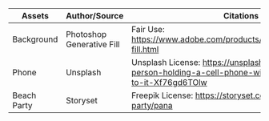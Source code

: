 | Assets | Author/Source | Citations |
| ------------ | ------------- | ------------- |
| Background | Photoshop Generative Fill | Fair Use: https://www.adobe.com/products/photoshop/generative-fill.html
| Phone | Unsplash | Unsplash License: https://unsplash.com/illustrations/a-person-holding-a-cell-phone-with-a-cord-attached-to-it-Xf76gd6TOlw
| Beach Party | Storyset | Freepik License: https://storyset.com/illustration/beach-party/pana
